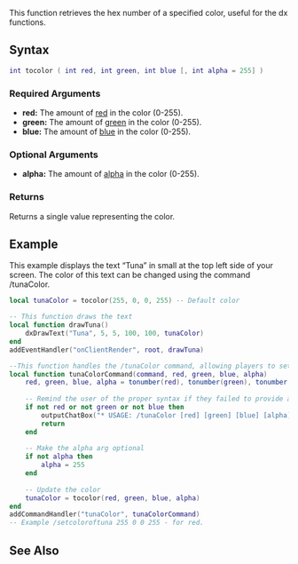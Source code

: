 This function retrieves the hex number of a specified color, useful for the dx functions.

Syntax
------

``` lua
int tocolor ( int red, int green, int blue [, int alpha = 255] )
```

### Required Arguments

-   **red:** The amount of [red](http://en.wikipedia.org/wiki/RGBA_color_space) in the color (0-255).
-   **green:** The amount of [green](http://en.wikipedia.org/wiki/RGBA_color_space) in the color (0-255).
-   **blue:** The amount of [blue](http://en.wikipedia.org/wiki/RGBA_color_space) in the color (0-255).

### Optional Arguments

-   **alpha:** The amount of [alpha](http://en.wikipedia.org/wiki/RGBA_color_space) in the color (0-255).

### Returns

Returns a single value representing the color.

Example
-------

This example displays the text “Tuna” in small at the top left side of your screen. The color of this text can be changed using the command /tunaColor.

``` lua
local tunaColor = tocolor(255, 0, 0, 255) -- Default color

-- This function draws the text
local function drawTuna()
    dxDrawText("Tuna", 5, 5, 100, 100, tunaColor)
end
addEventHandler("onClientRender", root, drawTuna)

--This function handles the /tunaColor command, allowing players to set the color of tuna
local function tunaColorCommand(command, red, green, blue, alpha)
    red, green, blue, alpha = tonumber(red), tonumber(green), tonumber(blue), tonumber(alpha) -- Convert all the args to numbers. NOTE: tonumber will return false if the arg is not provided/is not valid.
    
    -- Remind the user of the proper syntax if they failed to provide all the args
    if not red or not green or not blue then
        outputChatBox("* USAGE: /tunaColor [red] [green] [blue] [alpha]", 255, 0, 0)
        return
    end
    
    -- Make the alpha arg optional
    if not alpha then
        alpha = 255
    end
    
    -- Update the color
    tunaColor = tocolor(red, green, blue, alpha)
end
addCommandHandler("tunaColor", tunaColorCommand)
-- Example /setcoloroftuna 255 0 0 255 - for red.
```

See Also
--------
